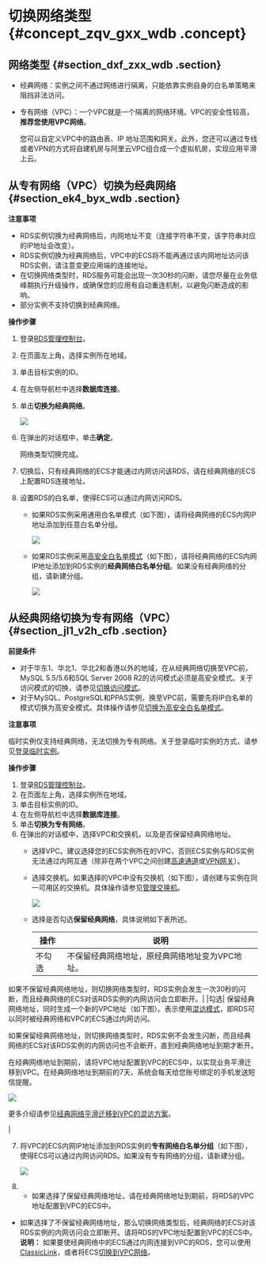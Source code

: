 # 切换网络类型 {#concept_zqv_gxx_wdb .concept}

## 网络类型 {#section_dxf_zxx_wdb .section}

-   经典网络：实例之间不通过网络进行隔离，只能依靠实例自身的白名单策略来阻挡非法访问。
-   专有网络（VPC）：一个VPC就是一个隔离的网络环境。VPC的安全性较高，**推荐您使用VPC网络**。

    您可以自定义VPC中的路由表、IP 地址范围和网关。此外，您还可以通过专线或者VPN的方式将自建机房与阿里云VPC组合成一个虚拟机房，实现应用平滑上云。


## 从专有网络（VPC）切换为经典网络 {#section_ek4_byx_wdb .section}

**注意事项**

-   RDS实例切换为经典网络后，内网地址不变（连接字符串不变，该字符串对应的IP地址会改变）。
-   RDS实例切换为经典网络后，VPC中的ECS将不能再通过该内网地址访问该RDS实例，请注意变更应用端的连接地址。
-   在切换网络类型时，RDS服务可能会出现一次30秒的闪断，请您尽量在业务低峰期执行升级操作，或确保您的应用有自动重连机制，以避免闪断造成的影响。
-   部分实例不支持切换到经典网络。

**操作步骤**

1.  登录[RDS管理控制台](https://rds.console.aliyun.com/)。
2.  在页面左上角，选择实例所在地域。
3.  单击目标实例的ID。
4.  在左侧导航栏中选择**数据库连接**。
5.  单击**切换为经典网络**。

    ![](http://static-aliyun-doc.oss-cn-hangzhou.aliyuncs.com/assets/img/7943/153875542312632_zh-CN.png)

6.  在弹出的对话框中，单击**确定**。

    网络类型切换完成。

7.  切换后，只有经典网络的ECS才能通过内网访问该RDS，请在经典网络的ECS上配置RDS连接地址。
8.  设置RDS的白名单，使得ECS可以通过内网访问RDS。
    -   如果RDS实例采用通用白名单模式（如下图），请将经典网络的ECS内网IP地址添加到任意白名单分组。

        ![](http://static-aliyun-doc.oss-cn-hangzhou.aliyuncs.com/assets/img/7943/153875542312631_zh-CN.png)

    -   如果RDS实例采用[高安全白名单模式](intl.zh-CN/用户指南/数据安全性/切换为高安全白名单模式.md)（如下图），请将经典网络的ECS内网IP地址添加到RDS实例的**经典网络白名单分组**。如果没有经典网络的分组，请新建分组。

        ![](http://static-aliyun-doc.oss-cn-hangzhou.aliyuncs.com/assets/img/7943/153875542312630_zh-CN.png)


## 从经典网络切换为专有网络（VPC） {#section_jl1_v2h_cfb .section}

**前提条件**

-   对于华东1、华北1、华北2和香港以外的地域，在从经典网络切换至VPC前，MySQL 5.5/5.6和SQL Server 2008 R2的访问模式必须是高安全模式。关于访问模式的切换，请参见[切换访问模式](intl.zh-CN/用户指南/数据库连接/切换访问模式.md#)。
-   对于MySQL、PostgreSQL和PPAS实例，换至VPC前，需要先将IP白名单的模式切换为高安全模式。具体操作请参见[切换为高安全白名单模式](intl.zh-CN/用户指南/数据安全性/切换为高安全白名单模式.md)。

**注意事项**

临时实例仅支持经典网络，无法切换为专有网络。关于登录临时实例的方式，请参见[登录临时实例](intl.zh-CN/用户指南/恢复数据/登录临时实例.md)。

**操作步骤**

1.  登录[RDS管理控制台](https://rds.console.aliyun.com/)。
2.  在页面左上角，选择实例所在地域。
3.  单击目标实例的ID。
4.  在左侧导航栏中选择**数据库连接**。
5.  单击**切换为专有网络**。
6.  在弹出的对话框中，选择VPC和交换机，以及是否保留经典网络地址。
    -   选择VPC。建议选择您的ECS实例所在的VPC，否则ECS实例与RDS实例无法通过内网互通（除非在两个VPC之间创建[高速通道](../../../../intl.zh-CN/快速入门（新版）/同账号VPC互连.md)或[VPN网关](../../../../intl.zh-CN/IPsec-VPN入门/配置VPC到VPC连接.md)）。
    -   选择交换机。如果选择的VPC中没有交换机（如下图），请创建与实例在同一可用区的交换机。具体操作请参见[管理交换机](../../../../intl.zh-CN/用户指南/管理交换机.md)。

        ![](http://static-aliyun-doc.oss-cn-hangzhou.aliyuncs.com/assets/img/7943/15387554233260_zh-CN.png)

    -   选择是否勾选**保留经典网络**，具体说明如下表所述。

        |操作|说明|
        |--|--|
        |不勾选|不保留经典网络地址，原经典网络地址变为VPC地址。

如果不保留经典网络地址，则切换网络类型时，RDS实例会发生一次30秒的闪断，而且经典网络的ECS对该RDS实例的内网访问会立即断开。|
        |勾选| 保留经典网络地址，同时生成一个新的VPC地址（如下图）。表示使用[混访模式](intl.zh-CN/用户指南/数据库连接/经典网络平滑迁移到VPC的混访方案.md#)，即RDS可以同时被经典网络和VPC的ECS通过内网访问。

 如果保留经典网络地址，则切换网络类型时，RDS实例不会发生闪断，而且经典网络的ECS对该RDS实例的内网访问也不会断开，直到经典网络地址到期才断开。

 在经典网络地址到期前，请将VPC地址配置到VPC的ECS中，以实现业务平滑迁移到VPC。在经典网络地址到期前的7天，系统会每天给您账号绑定的手机发送短信提醒。

 ![](http://static-aliyun-doc.oss-cn-hangzhou.aliyuncs.com/assets/img/7943/153875542312639_zh-CN.png)

 更多介绍请参见[经典网络平滑迁移到VPC的混访方案](intl.zh-CN/用户指南/数据库连接/经典网络平滑迁移到VPC的混访方案.md#)。

 |

7.  将VPC的ECS内网IP地址添加到RDS实例的**专有网络白名单分组**（如下图），使得ECS可以通过内网访问RDS。如果没有专有网络的分组，请新建分组。

    ![](http://static-aliyun-doc.oss-cn-hangzhou.aliyuncs.com/assets/img/7943/153875542412638_zh-CN.png)

8.  -   如果选择了保留经典网络地址，请在经典网络地址到期前，将RDS的VPC地址配置到VPC的ECS中。
-   如果选择了不保留经典网络地址，那么切换网络类型后，经典网络的ECS对该RDS实例的内网访问会立即断开。请将RDS的VPC地址配置到VPC的ECS中。
    **说明：** 如果要使经典网络中的ECS通过内网连接到VPC的RDS，您可以使用[ClassicLink](../../../../intl.zh-CN/用户指南/ClassicLink/ClassicLink概述.md)，或者将ECS[切换到VPC网络](../../../../intl.zh-CN/最佳实践/经典网络迁移到VPC/单ECS迁移示例.md)。


